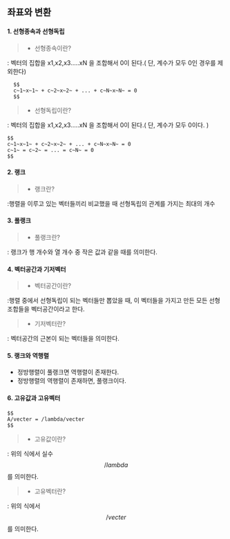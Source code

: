## 좌표와 변환

#### 1. 선형종속과 선형독립
>- 선형종속이란?

: 벡터의 집합을 x1,x2,x3.....xN 을 조합해서 0이 된다.( 단, 계수가 모두 0인 경우를 제외한다)
```
  $$
  c~1~x~1~ + c~2~x~2~ + ... + c~N~x~N~ = 0 
  $$
```
>- 선형독립이란?

: 벡터의 집합을 x1,x2,x3.....xN 을 조합해서 0이 된다.( 단, 계수가 모두 0이다. )
```
$$
c~1~x~1~ + c~2~x~2~ + ... + c~N~x~N~ = 0
c~1~ = c~2~ = ... = c~N~ = 0
$$
```

#### 2. 랭크
>- 랭크란?

:행렬을 이루고 있는 벡터들끼리 비교했을 때 선형독립의 관계를 가지는 최대의 개수

#### 3. 풀랭크
>- 풀랭크란?

: 랭크가 행 개수와 열 개수 중 작은 값과 같을 때를 의미한다.

#### 4. 벡터공간과 기저벡터
>- 벡터공간이란?

:행렬 중에서 선형독립이 되는 벡터들만 뽑았을 때, 이 벡터들을 가지고 만든 모든 선형조합들을 벡터공간이라고 한다.

>- 기저벡터란?

: 벡터공간의 근본이 되는 벡터들을 의미한다.

#### 5. 랭크와 역행렬
- 정방행렬이 풀랭크면 역행렬이 존재한다.
- 정방행렬의 역행렬이 존재하면, 풀랭크이다.

#### 6. 고유값과 고유벡터
```
$$
A/vecter = /lambda/vecter
$$
```
>- 고유값이란?

: 위의 식에서 실수 $$/lambda $$ 를 의미한다.
>- 고유벡터란?

: 위의 식에서 $$/vecter $$ 를 의미한다.
